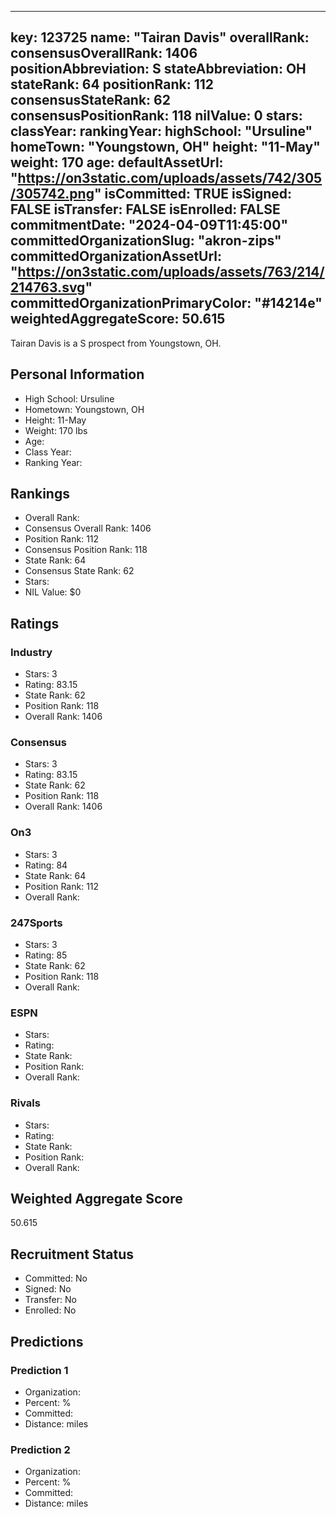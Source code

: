 ---
  key: 123725
  name: "Tairan Davis"
  overallRank: 
  consensusOverallRank: 1406
  positionAbbreviation: S
  stateAbbreviation: OH
  stateRank: 64
  positionRank: 112
  consensusStateRank: 62
  consensusPositionRank: 118
  nilValue: 0
  stars: 
  classYear: 
  rankingYear: 
  highSchool: "Ursuline"
  homeTown: "Youngstown, OH"
  height: "11-May"
  weight: 170
  age: 
  defaultAssetUrl: "https://on3static.com/uploads/assets/742/305/305742.png"
  isCommitted: TRUE
  isSigned: FALSE
  isTransfer: FALSE
  isEnrolled: FALSE
  commitmentDate: "2024-04-09T11:45:00"
  committedOrganizationSlug: "akron-zips"
  committedOrganizationAssetUrl: "https://on3static.com/uploads/assets/763/214/214763.svg"
  committedOrganizationPrimaryColor: "#14214e"
  weightedAggregateScore: 50.615
  ---
  
  Tairan Davis is a S prospect from Youngstown, OH.
  
  ## Personal Information
  - High School: Ursuline
  - Hometown: Youngstown, OH
  - Height: 11-May
  - Weight: 170 lbs
  - Age: 
  - Class Year: 
  - Ranking Year: 
  
  ## Rankings
  - Overall Rank: 
  - Consensus Overall Rank: 1406
  - Position Rank: 112
  - Consensus Position Rank: 118
  - State Rank: 64
  - Consensus State Rank: 62
  - Stars: 
  - NIL Value: $0
  
  ## Ratings
  
  ### Industry
  - Stars: 3
  - Rating: 83.15
  - State Rank: 62
  - Position Rank: 118
  - Overall Rank: 1406
  
  ### Consensus
  - Stars: 3
  - Rating: 83.15
  - State Rank: 62
  - Position Rank: 118
  - Overall Rank: 1406
  
  ### On3
  - Stars: 3
  - Rating: 84
  - State Rank: 64
  - Position Rank: 112
  - Overall Rank: 
  
  ### 247Sports
  - Stars: 3
  - Rating: 85
  - State Rank: 62
  - Position Rank: 118
  - Overall Rank: 
  
  ### ESPN
  - Stars: 
  - Rating: 
  - State Rank: 
  - Position Rank: 
  - Overall Rank: 
  
  ### Rivals
  - Stars: 
  - Rating: 
  - State Rank: 
  - Position Rank: 
  - Overall Rank: 
  
  ## Weighted Aggregate Score
  50.615
  
  ## Recruitment Status
  - Committed: No
  - Signed: No
  - Transfer: No
  - Enrolled: No
  
  
  
  ## Predictions
  
  ### Prediction 1
  - Organization: 
  - Percent: %
  - Committed: 
  - Distance:  miles
  
  ### Prediction 2
  - Organization: 
  - Percent: %
  - Committed: 
  - Distance:  miles
  